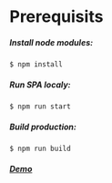 # Prerequisits

##### Install node modules:

`$ npm install`

##### Run SPA localy:

`$ npm run start`

##### Build production:

`$ npm run build`

##### [Demo](https://book-table-games-cloned-domovoj1.c9users.io/)
